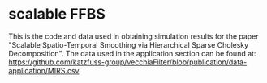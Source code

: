 # scalable FFBS

This is the code and data used in obtaining simulation results for the paper "Scalable Spatio-Temporal Smoothing via Hierarchical Sparse Cholesky Decomposition". The data used in the application section can be found at:
https://github.com/katzfuss-group/vecchiaFilter/blob/publication/data-application/MIRS.csv


